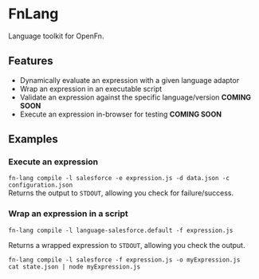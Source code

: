 FnLang
======

Language toolkit for OpenFn.

Features
--------

* Dynamically evaluate an expression with a given language adaptor
* Wrap an expression in an executable script
* Validate an expression against the specific language/version **COMING SOON**
* Execute an expression in-browser for testing **COMING SOON**

Examples
--------

### Execute an expression

`fn-lang compile -l salesforce -e expression.js -d data.json -c configuration.json`  
Returns the output to `STDOUT`, allowing you check for failure/success.

### Wrap an expression in a script

`fn-lang compile -l language-salesforce.default -f expression.js`  

Returns a wrapped expression to `STDOUT`, allowing you check the output.

```
fn-lang compile -l salesforce -f expression.js -o myExpression.js
cat state.json | node myExpression.js
```

